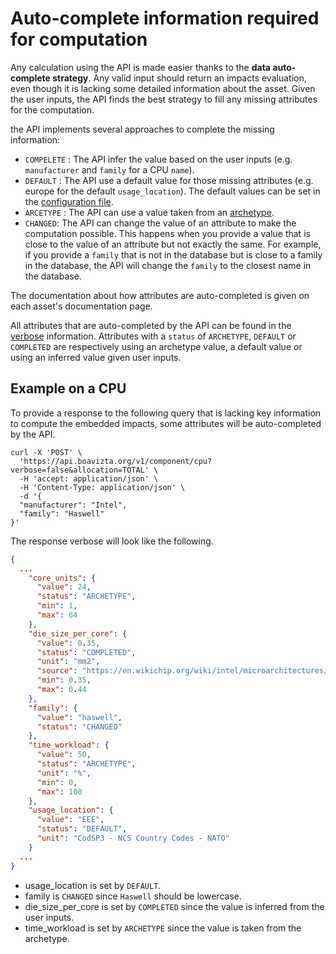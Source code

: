 # Auto-complete information required for computation

Any calculation using the API is made easier thanks to the **data auto-complete strategy**. Any valid input should return an impacts evaluation, even though it is lacking some detailed information about the asset. Given the user inputs, the API finds the best strategy to fill any missing attributes for the computation. 

the API implements several approaches to complete the missing information:

* ```COMPELETE``` : The API infer the value based on the user inputs (e.g. `manufacturer` and `family` for a CPU ```name```).  
* ```DEFAULT``` : The API use a default value for those missing attributes (e.g. europe for the default ```usage_location```). The default values can be set in the [configuration file](../config.md).
* ```ARCETYPE``` : The API can use a value taken from an [archetype](archetypes.md).
* ```CHANGED```: The API can change the value of an attribute to make the computation possible. This happens when you provide a value that is close to the value of an attribute but not exactly the same. For example, if you provide a ```family``` that is not in the database but is close to a family in the database, the API will change the ```family``` to the closest name in the database.

The documentation about how attributes are auto-completed is given on each asset's documentation page. 

All attributes that are auto-completed by the API can be found in the [verbose](verbose.md) information. Attributes with a `status` of `ARCHETYPE`, `DEFAULT` or  `COMPLETED` are respectively using an archetype value, a default value or using an inferred value given user inputs.

## Example on a CPU

To provide a response to the following query that is lacking key information to compute the embedded impacts, some attributes will be auto-completed by the API.

```shell
curl -X 'POST' \
  'https://api.boavizta.org/v1/component/cpu?verbose=false&allocation=TOTAL' \
  -H 'accept: application/json' \
  -H 'Content-Type: application/json' \
  -d '{
  "manufacturer": "Intel",
  "family": "Haswell"
}'
```

The response verbose will look like the following. 

```json
{
  ...
    "core_units": {
      "value": 24,
      "status": "ARCHETYPE",
      "min": 1,
      "max": 64
    },
    "die_size_per_core": {
      "value": 0.35,
      "status": "COMPLETED",
      "unit": "mm2",
      "source": "https://en.wikichip.org/wiki/intel/microarchitectures/haswell_(client)#Octadeca-core",
      "min": 0.35,
      "max": 0.44
    },
    "family": {
      "value": "haswell",
      "status": "CHANGED"
    },
    "time_workload": {
      "value": 50,
      "status": "ARCHETYPE",
      "unit": "%",
      "min": 0,
      "max": 100
    },
    "usage_location": {
      "value": "EEE",
      "status": "DEFAULT",
      "unit": "CodSP3 - NCS Country Codes - NATO"
    }
  ...
}
```

* usage_location is set by ```DEFAULT```.
* family is ```CHANGED``` since ```Haswell``` should be lowercase.
* die_size_per_core is set by ```COMPLETED``` since the value is inferred from the user inputs.
* time_workload is set by ```ARCHETYPE``` since the value is taken from the archetype.